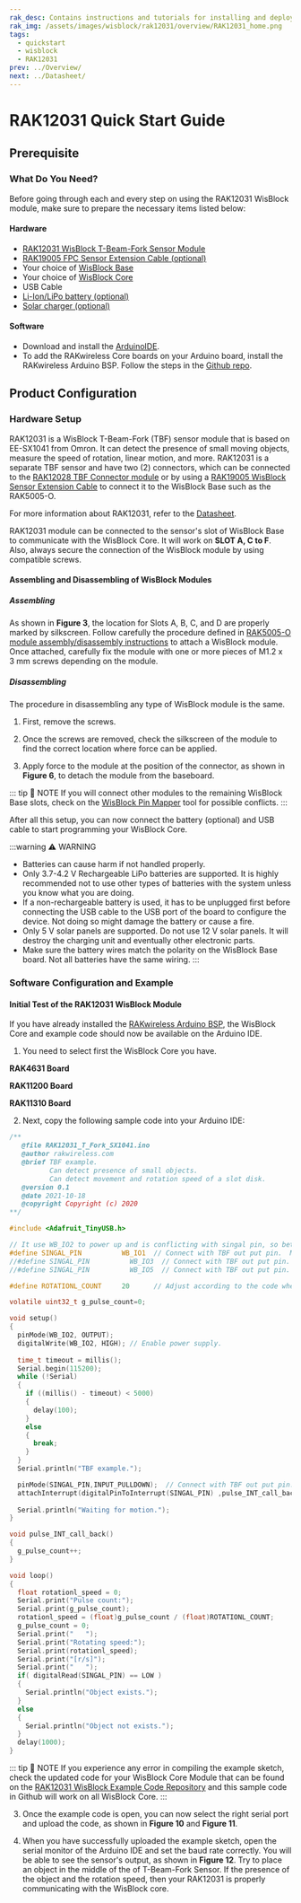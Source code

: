 ```yaml
---
rak_desc: Contains instructions and tutorials for installing and deploying your RAK12031. Instructions are written in a detailed and step-by-step manner for an easier experience in setting up your device. Aside from the hardware configuration, it also contains a software setup that includes detailed example codes that will help you get started.
rak_img: /assets/images/wisblock/rak12031/overview/RAK12031_home.png
tags:
  - quickstart
  - wisblock
  - RAK12031
prev: ../Overview/ 
next: ../Datasheet/ 
---
```


# RAK12031 Quick Start Guide
## Prerequisite

### What Do You Need?

Before going through each and every step on using the RAK12031 WisBlock module, make sure to prepare the necessary items listed below:

#### Hardware

- [RAK12031 WisBlock T-Beam-Fork Sensor Module](https://store.rakwireless.com/products/rak12028-rak12031-wisblock-through-beam-fork-sensor?utm_source=RAK12031&utm_medium=Document&utm_campaign=BuyFromStore)
- [RAK19005 FPC Sensor Extension Cable (optional)](https://store.rakwireless.com/products/fpc-extension-cable-for-slot-a-to-d-rak19005)
- Your choice of [WisBlock Base](https://store.rakwireless.com/collections/wisblock-base) 
- Your choice of [WisBlock Core](https://store.rakwireless.com/collections/wisblock-core)
- USB Cable
- [Li-Ion/LiPo battery (optional)](https://store.rakwireless.com/collections/wisblock-accessory/products/battery-connector-cable)
- [Solar charger (optional)](https://store.rakwireless.com/collections/wisblock-accessory/products/solar-panel-connector-cable)

#### Software

- Download and install the [ArduinoIDE](https://www.arduino.cc/en/Main/Software).
- To add the RAKwireless Core boards on your Arduino board, install the RAKwireless Arduino BSP. Follow the steps in the [Github repo](https://github.com/RAKWireless/RAKwireless-Arduino-BSP-Index).

## Product Configuration

### Hardware Setup

RAK12031 is a WisBlock T-Beam-Fork (TBF) sensor module that is based on EE-SX1041 from Omron. It can detect the presence of small moving objects, measure the speed of rotation, linear motion, and more. RAK12031 is a separate TBF sensor and have two (2) connectors, which can be connected to the [RAK12028 TBF Connector module](/Product-Categories/WisBlock/RAK12028/Overview/) or by using a [RAK19005 WisBlock Sensor Extension Cable](https://docs.rakwireless.com/Product-Categories/WisBlock/RAK19005/Overview/) to connect it to the WisBlock Base such as the RAK5005-O.

For more information about RAK12031, refer to the [Datasheet](../Datasheet/).

RAK12031 module can be connected to the sensor's slot of WisBlock Base to communicate with the WisBlock Core. It will work on **SLOT A, C to F**. Also, always secure the connection of the WisBlock module by using compatible screws.

<rk-img
  src="/assets/images/wisblock/rak12031/quickstart/rak12031-assembly.png"
  width="50%"
  caption="RAK12031 connection to WisBlock Base"
/>

<rk-img
  src="/assets/images/wisblock/rak12031/quickstart/rak12031-rak19005.png"
  width="55%"
  caption="RAK12031 connection to WisBlock Base using RAK19005 FPC Sensor Extension Cable"
/>


#### Assembling and Disassembling of WisBlock Modules

##### Assembling

As shown in **Figure 3**, the location for Slots A, B, C, and D are properly marked by silkscreen. Follow carefully the procedure defined in [RAK5005-O module assembly/disassembly instructions](https://docs.rakwireless.com/Knowledge-Hub/Learn/RAK5005-O-Baseboard-Installation-Guide/) to attach a WisBlock module. Once attached, carefully fix the module with one or more pieces of M1.2 x 3&nbsp;mm screws depending on the module.

<rk-img
  src="/assets/images/wisblock/rak12031/quickstart/mounting-mechanism.png"
  width="50%"
  caption="RAK12031 connection to WisBlock Base"
/>

##### Disassembling

The procedure in disassembling any type of WisBlock module is the same. 

1. First, remove the screws.  

<rk-img
  src="/assets/images/wisblock/rak12031/quickstart/removing-screw.png"
  width="70%"
  caption="Removing screws from the WisBlock module"
/>

2. Once the screws are removed, check the silkscreen of the module to find the correct location where force can be applied.

<rk-img
  src="/assets/images/wisblock/rak12031/quickstart/detach-silkscreen.png"
  width="70%"
  caption="Detaching silkscreen on the WisBlock module"
/>

3. Apply force to the module at the position of the connector, as shown in **Figure 6**, to detach the module from the baseboard.

<rk-img
  src="/assets/images/wisblock/rak12031/quickstart/detach-module.png"
  width="70%"
  caption="Applying even forces on the proper location of a WisBlock module"
/>

::: tip 📝 NOTE
If you will connect other modules to the remaining WisBlock Base slots, check on the [WisBlock Pin Mapper](https://docs.rakwireless.com/Knowledge-Hub/Pin-Mapper/) tool for possible conflicts.
:::


After all this setup, you can now connect the battery (optional) and USB cable to start programming your WisBlock Core.

:::warning ⚠️ WARNING
- Batteries can cause harm if not handled properly.
- Only 3.7-4.2&nbsp;V Rechargeable LiPo batteries are supported. It is highly recommended not to use other types of batteries with the system unless you know what you are doing.
- If a non-rechargeable battery is used, it has to be unplugged first before connecting the USB cable to the USB port of the board to configure the device. Not doing so might damage the battery or cause a fire.
- Only 5&nbsp;V solar panels are supported. Do not use 12&nbsp;V solar panels. It will destroy the charging unit and eventually other electronic parts.
- Make sure the battery wires match the polarity on the WisBlock Base board. Not all batteries have the same wiring.
:::

### Software Configuration and Example

#### Initial Test of the RAK12031 WisBlock Module

If you have already installed the [RAKwireless Arduino BSP](https://github.com/RAKWireless/RAKwireless-Arduino-BSP-Index), the WisBlock Core and example code should now be available on the Arduino IDE.


1. You need to select first the WisBlock Core you have.

**RAK4631 Board**

<rk-img
  src="/assets/images/wisblock/rak12031/quickstart/rak4631-board.png"
  width="100%"
  caption="Selecting RAK4631 as WisBlock Core"
/>

**RAK11200 Board**

<rk-img
  src="/assets/images/wisblock/rak12031/quickstart/rak11200-board.png"
  width="100%"
  caption="Selecting RAK11200 as WisBlock Core"
/>

**RAK11310 Board**

<rk-img
  src="/assets/images/wisblock/rak12031/quickstart/rak11310-board.png"
  width="100%"
  caption="Selecting RAK11310 as WisBlock Core"
/>

2. Next, copy the following sample code into your Arduino IDE:

```c
/**
   @file RAK12031_T_Fork_SX1041.ino
   @author rakwireless.com
   @brief TBF example.
          Can detect presence of small objects.
          Can detect movement and rotation speed of a slot disk.
   @version 0.1
   @date 2021-10-18
   @copyright Copyright (c) 2020
**/

#include <Adafruit_TinyUSB.h>

// It use WB_IO2 to power up and is conflicting with singal pin, so better use in SlotA/SlotC/SlotD.
#define SINGAL_PIN          WB_IO1  // Connect with TBF out put pin.  Mount in SLOT A.
//#define SINGAL_PIN          WB_IO3  // Connect with TBF out put pin.  Mount in SLOT C.
//#define SINGAL_PIN          WB_IO5  // Connect with TBF out put pin.  Mount in SLOT D.

#define ROTATIONL_COUNT     20      // Adjust according to the code wheel used.

volatile uint32_t g_pulse_count=0;

void setup() 
{
  pinMode(WB_IO2, OUTPUT);
  digitalWrite(WB_IO2, HIGH); // Enable power supply.
  
  time_t timeout = millis();
  Serial.begin(115200);
  while (!Serial)
  {
    if ((millis() - timeout) < 5000)
    {
      delay(100);
    }
    else
    {
      break;
    }
  }
  Serial.println("TBF example.");

  pinMode(SINGAL_PIN,INPUT_PULLDOWN);  // Connect with TBF out put pin.
  attachInterrupt(digitalPinToInterrupt(SINGAL_PIN) ,pulse_INT_call_back ,FALLING);  // Enable interrupts.FALLING CHANGE
  
  Serial.println("Waiting for motion.");
}

void pulse_INT_call_back()
{
  g_pulse_count++;
}

void loop() 
{
  float rotationl_speed = 0;
  Serial.print("Pulse count:");
  Serial.print(g_pulse_count);
  rotationl_speed = (float)g_pulse_count / (float)ROTATIONL_COUNT;
  g_pulse_count = 0;
  Serial.print("   ");
  Serial.print("Rotating speed:");
  Serial.print(rotationl_speed);
  Serial.print("[r/s]");
  Serial.print("   ");
  if( digitalRead(SINGAL_PIN) == LOW )
  {
    Serial.println("Object exists.");
  }
  else
  {
    Serial.println("Object not exists.");
  }
  delay(1000);
}

```
::: tip 📝 NOTE
If you experience any error in compiling the example sketch, check the updated code for your WisBlock Core Module that can be found on the [RAK12031 WisBlock Example Code Repository](https://github.com/RAKWireless/WisBlock) and this sample code in Github will work on all WisBlock Core.
:::

3. Once the example code is open, you can now select the right serial port and upload the code, as shown in **Figure 10** and **Figure 11**.

<rk-img
  src="/assets/images/wisblock/rak12031/quickstart/rak4631-selectport.png"
  width="100%"
  caption="Selecting the correct serial port"
/>

<rk-img
  src="/assets/images/wisblock/rak12031/quickstart/rak4631-upload.png"
  width="100%"
  caption="Uploading the RAK12031 example code"
/>


4. When you have successfully uploaded the example sketch, open the serial monitor of the Arduino IDE and set the baud rate correctly. You will be able to see the sensor's output, as shown in **Figure 12**. Try to place an object in the middle of the of T-Beam-Fork Sensor. If the presence of the object and the rotation speed, then your RAK12031 is properly communicating with the WisBlock core. 

<rk-img
  src="/assets/images/wisblock/rak12031/quickstart/rak12031-data.png"
  width="60%"
  caption="RAK12031 sensor serial readings"
/>
